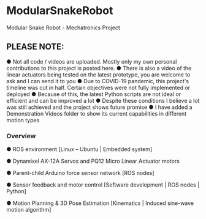 # ModularSnakeRobot
Modular Snake Robot - Mechatronics Project

## PLEASE NOTE:
● Not all code / videos are uploaded. Mostly only my own personal contributions to this project is posted here.
● There is also a video of the linear actuators being tested on the latest prototype, you are welcome to ask and I can send it to you
● Due to COVID-19 pandemic, this project's timeline was cut in half. Certain objectives were not fully implemented or deployed
● Because of this, the latest Python scripts are not ideal or efficient and can be improved a lot
● Despite these conditions I believe a lot was still achieved and the project shows future promise
● I have added a Demonstration Videos folder to show its current capabilities in different motion types 

### Overview
● ROS environment [Linux – Ubuntu | Embedded system]

● Dynamixel AX-12A Servos and PQ12 Micro Linear Actuator motors

● Parent-child Arduino force sensor network [ROS nodes]

● Sensor feedback and motor control [Software development | ROS nodes | Python]

● Motion Planning & 3D Pose Estimation [Kinematics | Induced sine-wave motion algorithm]
